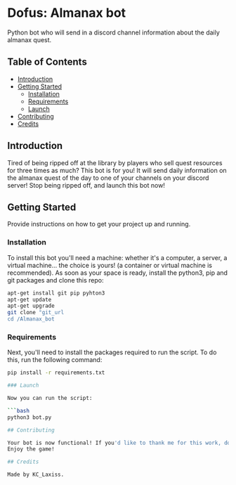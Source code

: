 # Dofus: Almanax bot

Python bot who will send in a discord channel information about the daily almanax quest.

## Table of Contents

- [Introduction](#introduction)
- [Getting Started](#getting-started)
  - [Installation](#installation)
  - [Requirements](#prerequisites)
  - [Launch](#launch)
- [Contributing](#contributing)
- [Credits](#credits)

## Introduction

Tired of being ripped off at the library by players who sell quest resources for three times as much? This bot is for you! It will send daily information on the almanax quest of the day to one of your channels on your discord server! 
Stop being ripped off, and launch this bot now!

## Getting Started

Provide instructions on how to get your project up and running.

### Installation

To install this bot you'll need a machine: whether it's a computer, a server, a virtual machine... the choice is yours! (a container or virtual machine is recommended).
As soon as your space is ready, install the python3, pip and git packages and clone this repo:

```bash
apt-get install git pip pyhton3
apt-get update
apt-get upgrade
git clone "git_url
cd /Almanax_bot
```

### Requirements

Next, you'll need to install the packages required to run the script. To do this, run the following command:

```bash
pip install -r requirements.txt

### Launch

Now you can run the script:

```bash
python3 bot.py

## Contributing

Your bot is now functional! If you'd like to thank me for this work, don't hesitate to send me a message or give me kamas on Dofus (nickname: Chat-Qal on Draconiros server).
Enjoy the game!

## Credits

Made by KC_Laxiss.
